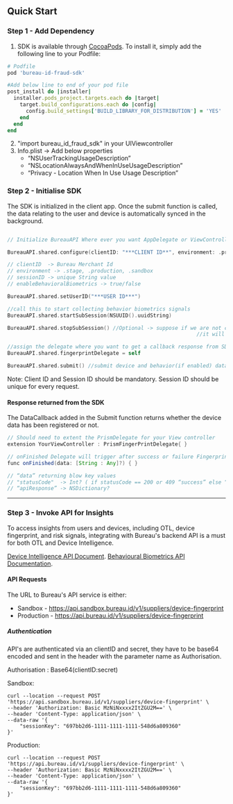 ## Quick Start

### Step 1 - Add Dependency

1. SDK is available through [CocoaPods](https://cocoapods.org/pods/bureau-id-fraud-sdk). To install it, simply add the following line to your Podfile:

```ruby
# Podfile
pod 'bureau-id-fraud-sdk'

#Add below line to end of your pod file
post_install do |installer|
  installer.pods_project.targets.each do |target|
    target.build_configurations.each do |config|
      config.build_settings['BUILD_LIBRARY_FOR_DISTRIBUTION'] = 'YES'
    end
  end
end
```

2. "import bureau_id_fraud_sdk" in your UIViewcontroller
3. Info.plist -> Add below properties
   - “NSUserTrackingUsageDescription”
   - “NSLocationAlwaysAndWhenInUseUsageDescription”
   - “Privacy - Location When In Use Usage Description”

### Step 2 - Initialise SDK

The SDK is initialized in the client app. Once the submit function is called, the data relating to the user and device is automatically synced in the background.

```swift Swift

// Initialize BureauAPI Where ever you want AppDelegate or ViewController

BureauAPI.shared.configure(clientID: "***CLIENT ID**", environment: .production, sessionID: "*** SESSION ID ***", enableBehavioralBiometrics: true)

// clientID  -> Bureau Merchant Id
// environment -> .stage, .production, .sandbox
// sessionID -> unique String value
// enableBehavioralBiometrics -> true/false

BureauAPI.shared.setUserID("***USER ID***")

//call this to start collecting behavior biometrics signals
BureauAPI.shared.startSubSession(NSUUID().uuidString)

BureauAPI.shared.stopSubSession() //Optional -> suppose if we are not call this function
															 //it will call automatically when BureauAPI.shared.submit() 

//assign the delegate where you want to get a callback response from SDK
BureauAPI.shared.fingerprintDelegate = self

BureauAPI.shared.submit() //submit device and behavior(if enabled) data to Bureau's backend using the submit function

```

Note: Client ID and Session ID should be mandatory. Session ID should be unique for every request.

#### Response returned from the SDK

The DataCallback added in the Submit function returns whether the device data has been registered or not.

```groovy Swift
// Should need to extent the PrismDelegate for your View controller
extension YourViewController : PrismFingerPrintDelegate{ }

// onFinished Delegate will trigger after success or failure Fingerprint SDK completion 
func onFinished(data: [String : Any]?) { }

// “data” returning blow key values
// "statusCode"  -> Int? ( if statusCode == 200 or 409 “success” else “failure” ) 
// “apiResponse” -> NSDictionary?
```

***

### Step 3 - Invoke API for Insights

To access insights from users and devices, including OTL, device fingerprint, and risk signals, integrating with Bureau's backend API is a must for both OTL and Device Intelligence. 

[Device Intelligence API Document](https://docs.bureau.id/reference/device_intelligence).
[Behavioural Biometrics API Documentation](https://docs.bureau.id/reference/behavioural_biometrics).

#### API Requests

The URL to Bureau's API service is either:

- Sandbox - <https://api.sandbox.bureau.id/v1/suppliers/device-fingerprint>
- Production - <https://api.bureau.id/v1/suppliers/device-fingerprint>

##### Authentication

API's are authenticated via an clientID and secret, they have to be base64 encoded and sent in the header with the parameter name as Authorisation.

Authorisation : Base64(clientID:secret)

Sandbox:
``` 
curl --location --request POST 'https://api.sandbox.bureau.id/v1/suppliers/device-fingerprint' \
--header 'Authorization: Basic MzNiNxxxx2ItZGU2M==' \
--header 'Content-Type: application/json' \
--data-raw '{
    "sessionKey": "697bb2d6-1111-1111-1111-548d6a809360"
}'

```

Production:
```
curl --location --request POST 'https://api.bureau.id/v1/suppliers/device-fingerprint' \
--header 'Authorization: Basic MzNiNxxxx2ItZGU2M==' \
--header 'Content-Type: application/json' \
--data-raw '{
    "sessionKey": "697bb2d6-1111-1111-1111-548d6a809360"
}'
```
